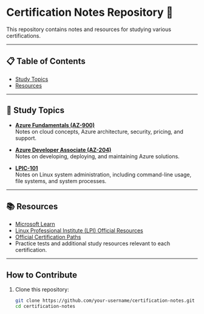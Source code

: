 # Certification Notes Repository 📘

This repository contains notes and resources for studying various certifications.

---

## 📋 Table of Contents
- [Study Topics](#study-topics)
- [Resources](#resources)

---

## 📝 Study Topics

- **[Azure Fundamentals (AZ-900)](azure-fundamentals/index.md)**  
  Notes on cloud concepts, Azure architecture, security, pricing, and support.

- **[Azure Developer Associate (AZ-204)](azure-developer-associate/index.md)**  
  Notes on developing, deploying, and maintaining Azure solutions.

- **[LPIC-101](lpic-1/index.md)**  
  Notes on Linux system administration, including command-line usage, file systems, and system processes.

---

## 📚 Resources

- [Microsoft Learn](https://learn.microsoft.com/)
- [Linux Professional Institute (LPI) Official Resources](https://www.lpi.org/)
- [Official Certification Paths](https://learn.microsoft.com/en-us/certifications/)
- Practice tests and additional study resources relevant to each certification.

---

## How to Contribute

1. Clone this repository:
   ```bash
   git clone https://github.com/your-username/certification-notes.git
   cd certification-notes